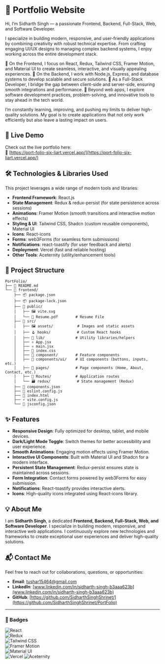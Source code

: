 # 🌟 Portfolio Website

Hi, I’m Sidharth Singh — a passionate Frontend, Backend, Full-Stack, Web, and Software Developer.

I specialize in building modern, responsive, and user-friendly applications by combining creativity with robust technical expertise. From crafting engaging UI/UX designs to managing complex backend systems, I enjoy working across the entire development stack.

🔹 On the Frontend, I focus on React, Redux, Tailwind CSS, Framer Motion, and Material UI to create seamless, interactive, and visually appealing experiences.
🔹 On the Backend, I work with Node.js, Express, and database systems to develop scalable and secure solutions.
🔹 As a Full-Stack Developer, I bridge the gap between client-side and server-side, ensuring smooth integrations and performance.
🔹 Beyond web apps, I explore software development practices, problem-solving, and innovative tools to stay ahead in the tech world.

I’m constantly learning, improving, and pushing my limits to deliver high-quality solutions. My goal is to create applications that not only work efficiently but also leave a lasting impact on users.

## 🚀 Live Demo

Check out the live portfolio here:  
🔗 [https://port-folio-six-liart.vercel.app/](https://port-folio-six-liart.vercel.app/)

## 🛠️ Technologies & Libraries Used

This project leverages a wide range of modern tools and libraries:

- **Frontend Framework**: React.js  
- **State Management**: Redux & redux-persist (for state persistence across sessions)  
- **Animations**: Framer Motion (smooth transitions and interactive motion effects)  
- **Styling & UI**: Tailwind CSS, Shadcn (custom reusable components), Material UI  
- **Icons**: React-icons  
- **Forms**: web3Forms (for seamless form submissions)  
- **Notifications**: react-toastify (for user feedback and alerts)  
- **Deployment**: Vercel (fast and reliable hosting)  
- **Other Tools**: Aceternity (utility/enhancement tools)

## 📁 Project Structure

```
PortFolio/
├── 📄 README.md
└── 📁 frontend/
    ├── 📦 package.json
    ├── 📦 package-lock.json
    ├── 📁 public/
    │   ├── 🖼️ vite.svg
    │   └── 📄 Resume.pdf        # Resume File
    ├── 📁 src/
    │   ├── 🖼️ assets/           # Images and static assets
    │   ├── 🪝 hooks/            # Custom React hooks
    │   ├── 🧩 lib/              # Utility libraries/helpers
    │   ├── ⚛️ App.jsx
    │   ├── ⚛️ main.jsx
    │   ├── 🎨 index.css
    │   ├── 🧩 component/        # Feature components
    │   ├── 🧱 components/ui/    # UI components (buttons, inputs, etc.)
    │   ├── 📄 pages/            # Page components (Home, About, Contact, etc.)
    │   ├── 🔀 Routes/           # Application routes
    │   └── 🗃️ redux/            # State management (Redux)
    ├── 📄 components.json
    ├── 🧹 eslint.config.js
    ├── 📝 index.html
    ├── ⚡ vite.config.js
    └── 🧭 jsconfig.json
```

## ✨ Features

- **Responsive Design**: Fully optimized for desktop, tablet, and mobile devices.  
- **Dark/Light Mode Toggle**: Switch themes for better accessibility and user experience.  
- **Smooth Animations**: Engaging motion effects using Framer Motion.  
- **Interactive UI Components**: Built with Material UI and Shadcn for a modern interface.  
- **Persistent State Management**: Redux-persist ensures state is maintained across sessions.  
- **Form Integration**: Contact forms powered by web3Forms for easy submission.  
- **Notifications**: React-toastify provides interactive alerts.  
- **Icons**: High-quality icons integrated using React-icons library.

## 💡 About Me

I am **Sidharth Singh**, a dedicated **Frontend, Backend, Full-Stack, Web, and Software Developer**. I specialize in building modern, responsive, and interactive web applications. I continuously explore new technologies and frameworks to create exceptional user experiences and deliver high-quality solutions.

## 📬 Contact Me

Feel free to reach out for collaborations, questions, or opportunities:

- **Email**: [tushar15464@gmail.com](mailto:tushar15464@gmail.com)  
- **LinkedIn**: [www.linkedin.com/in/sidharth-singh-b3aaa623b](www.linkedin.com/in/sidharth-singh-b3aaa623b)  
- **GitHub**: [https://github.com/SidharthSinghShrinet/](https://github.com/SidharthSinghShrinet/PortFolio)

---

### 🔖 Badges

![React](https://img.shields.io/badge/React-61DAFB?style=for-the-badge&logo=react&logoColor=black)  
![Redux](https://img.shields.io/badge/Redux-764ABC?style=for-the-badge&logo=redux&logoColor=white)  
![Tailwind CSS](https://img.shields.io/badge/Tailwind%20CSS-38B2AC?style=for-the-badge&logo=tailwind-css&logoColor=white)  
![Framer Motion](https://img.shields.io/badge/Framer%20Motion-0055FF?style=for-the-badge)  
![Material UI](https://img.shields.io/badge/Material%20UI-0081CB?style=for-the-badge&logo=material-ui&logoColor=white)  
![Vercel](https://img.shields.io/badge/Vercel-000000?style=for-the-badge&logo=vercel&logoColor=white)
![Aceternity](https://img.shields.io/badge/Aceternity_UI-00BFFF?style=for-the-badge&logo=aceternity&logoColor=white)
